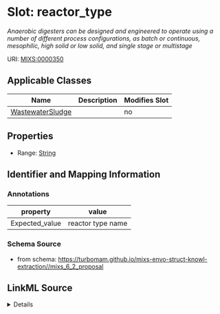 # Slot: reactor_type


_Anaerobic digesters can be designed and engineered to operate using a number of different process configurations, as batch or continuous, mesophilic, high solid or low solid, and single stage or multistage_



URI: [MIXS:0000350](https://w3id.org/mixs/0000350)



<!-- no inheritance hierarchy -->




## Applicable Classes

| Name | Description | Modifies Slot |
| --- | --- | --- |
[WastewaterSludge](WastewaterSludge.md) |  |  no  |







## Properties

* Range: [String](String.md)





## Identifier and Mapping Information





### Annotations

| property | value |
| --- | --- |
| Expected_value | reactor type name |



### Schema Source


* from schema: https://turbomam.github.io/mixs-envo-struct-knowl-extraction//mixs_6_2_proposal




## LinkML Source

<details>
```yaml
name: reactor_type
annotations:
  Expected_value:
    tag: Expected_value
    value: reactor type name
description: Anaerobic digesters can be designed and engineered to operate using a
  number of different process configurations, as batch or continuous, mesophilic,
  high solid or low solid, and single stage or multistage
title: reactor type
notes:
- type
from_schema: https://turbomam.github.io/mixs-envo-struct-knowl-extraction//mixs_6_2_proposal
rank: 1000
string_serialization: '{text}'
slot_uri: MIXS:0000350
multivalued: false
alias: reactor_type
domain_of:
- WastewaterSludge
range: string
required: false
recommended: false

```
</details>
